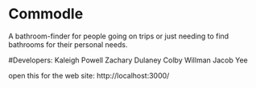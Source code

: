 # Commodle
A bathroom-finder for people going on trips or just needing to find bathrooms for their personal needs.

#Developers:
Kaleigh Powell
Zachary Dulaney
Colby Willman
Jacob Yee




open this for the web site: 
http://localhost:3000/ 